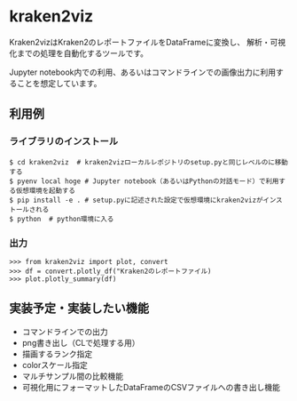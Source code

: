 # kraken2viz

Kraken2vizはKraken2のレポートファイルをDataFrameに変換し、
解析・可視化までの処理を自動化するツールです。

Jupyter notebook内での利用、あるいはコマンドラインでの画像出力に利用することを想定しています。

## 利用例

### ライブラリのインストール

```
$ cd kraken2viz  # kraken2vizローカルレポジトリのsetup.pyと同じレベルのに移動する
$ pyenv local hoge # Jupyter notebook（あるいはPythonの対話モード）で利用する仮想環境を起動する
$ pip install -e . # setup.pyに記述された設定で仮想環境にkraken2vizがインストールされる
$ python  # python環境に入る
```

### 出力

```
>>> from kraken2viz import plot, convert
>>> df = convert.plotly_df("Kraken2のレポートファイル)
>>> plot.plotly_summary(df)
```

## 実装予定・実装したい機能
- コマンドラインでの出力
- png書き出し（CLで処理する用）
- 描画するランク指定
- colorスケール指定
- マルチサンプル間の比較機能
- 可視化用にフォーマットしたDataFrameのCSVファイルへの書き出し機能
